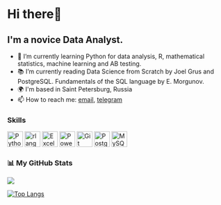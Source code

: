 Hi there👋
=================================

I'm a novice Data Analyst.
--------------------------

- 🌱 I’m currently learning Python for data analysis, R, mathematical statistics, machine learning and AB testing.
- 📚 I’m currently reading Data Science from Scratch by Joel Grus and PostgreSQL. Fundamentals of the SQL language by E. Morgunov.
- 🌍  I'm based in Saint Petersburg, Russia
- 📫 How to reach me: <a href="mailto:agapitovae87@gmail.com">email</a>, <a href="https://t.me/Raccoon1001">telegram</a>

### Skills

<p align="left">
<a href="https://www.python.org/" target="_blank" rel="noreferrer"><img src="https://raw.githubusercontent.com/danielcranney/readme-generator/main/public/icons/skills/python-colored.svg" width="36" height="36" alt="Python" /></a>
<a href="https://www.r-project.org/" target="_blank" rel="noreferrer"><img src="https://raw.githubusercontent.com/danielcranney/readme-generator/main/public/icons/skills/rlang-colored.svg" width="36" height="36" alt="rlang" /></a>
<a href="https://www.microsoft.com/ru-ru/microsoft-365/excel" target="_blank" rel="noreferrer"><img src="https://upload.wikimedia.org/wikipedia/commons/3/34/Microsoft_Office_Excel_%282019%E2%80%93present%29.svg" width="36" height="36"  alt="Excel" /></a>
<a href="https://powerbi.microsoft.com/ru-ru/" target="_blank" rel="noreferrer"><img src="https://upload.wikimedia.org/wikipedia/commons/c/cf/New_Power_BI_Logo.svg" height="36" alt="Power BI" /></a>
<a href="https://git-scm.com/" target="_blank" rel="noreferrer"><img src="https://raw.githubusercontent.com/danielcranney/readme-generator/main/public/icons/skills/git-colored.svg" width="36" height="36" alt="Git" /></a>
<a href="https://www.postgresql.org/" target="_blank" rel="noreferrer"><img src="https://raw.githubusercontent.com/danielcranney/readme-generator/main/public/icons/skills/postgresql-colored.svg" width="36" height="36" alt="PostgreSQL" /></a>
<a href="https://www.mysql.com/" target="_blank" rel="noreferrer"><img src="https://raw.githubusercontent.com/danielcranney/readme-generator/main/public/icons/skills/mysql-colored.svg" width="36" height="36" alt="MySQL" /></a>
</p>

### 📊 My GitHub Stats

<a href="http://www.github.com/ElenaAgapitova"><img src="https://github-readme-streak-stats.herokuapp.com/?user=ElenaAgapitova&stroke=1c1917&background=#F5FFFA&ring=0891b2&fire=0891b2&currStreakNum=1c1917&currStreakLabel=0891b2&sideNums=1c1917&sideLabels=1c1917&dates=1c1917&hide_border=true" /></a>

[![Top Langs](https://github-readme-stats.vercel.app/api/top-langs/?username=ElenaAgapitova&layout=compact)](https://github.com/anuraghazra/github-readme-stats)

<!-- [![Elena's GitHub stats](https://github-readme-stats.vercel.app/api?username=ElenaAgapitova)](https://github.com/anuraghazra/github-readme-stats)

![Elena's GitHub stats](https://github-readme-stats.vercel.app/api?username=ElenaAgapitova&show=reviews,discussions_started,discussions_answered,prs_merged,prs_merged_percentage)

![Anurag's GitHub stats](https://github-readme-stats.vercel.app/api?username=ElenaAgapitova&show_icons=true)

![Anurag's GitHub stats](https://github-readme-stats.vercel.app/api?username=ElenaAgapitova&show_icons=true&theme=radical) 

[![Harlok's WakaTime stats](https://github-readme-stats.vercel.app/api/wakatime?username=ElenaAgapitova)](https://github.com/anuraghazra/github-readme-stats) -->

